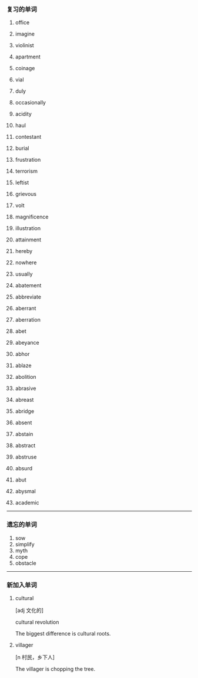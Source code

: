 ### 复习的单词

1. office
2. imagine
3. violinist
4. apartment
5. coinage
6. vial
7. duly
8. occasionally
9. acidity
10. haul
11. contestant
12. burial
13. frustration
14. terrorism
15. leftist
16. grievous
17. volt
18. magnificence
19. illustration
20. attainment
21. hereby
22. nowhere

23. usually
24. abatement
25. abbreviate
26. aberrant
27. aberration
28. abet
29. abeyance
30. abhor
31. ablaze
32. abolition
33. abrasive
34. abreast
35. abridge
36. absent
37. abstain
38. abstract
39. abstruse
40. absurd
41. abut
42. abysmal
43. academic

------



### 遗忘的单词

1. sow
2. simplify
3. myth
4. cope
5. obstacle

------



### 新加入单词

1. cultural

    [adj 文化的]

    cultural revolution

    The biggest difference is cultural roots.

2. villager

    [n 村民，乡下人]

    The villager is chopping the tree.